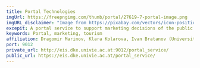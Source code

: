 ```yaml
---
title: Portal Technologies
imgUrl: https://freepngimg.com/thumb/portal/27619-7-portal-image.png
imgURL_disclaimer: "Image from https://pixabay.com/vectors/icon-position-map-geolocation-4399704/, Free for commercial use, No attribution required."
excepit: A portal service to support marketing decisions of the public authorities of a city. Provides statistics and summaries of tourist behaviour - satisfaction, spending, favourite spots etc. 
keywords: Portal, marketing, tourism
affiliation: Dragomir Marinov, Klara Kolarova, Ivan Bratanov (University of Vienna)
port: 9012
private_url: http://eis.dke.univie.ac.at:9012/portal_service/
public_url: https://eis.dke.univie.ac.at/portal_service/
---
```


